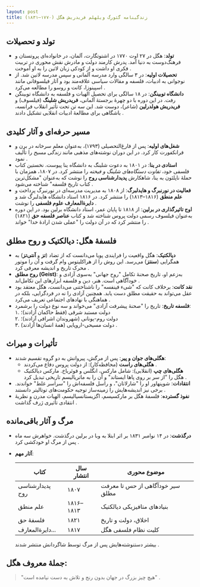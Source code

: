 ```yaml
---
layout: post
title: زندگینامه گئورگ ویلهلم فریدریش هگل (۱۷۷۰–۱۸۳۱)
---
```


## تولد و تحصیلات
- **تولد**: هگل در ۲۷ اوت ۱۷۷۰ در اشتوتگارت، آلمان، در خانواده‌ای پروتستان و فرهنگ‌دوست به دنیا آمد. پدرش کارمند دولت و مادرش نقش محوری در تربیت فکری او داشت و از کودکی زبان لاتین را به او آموخت .
- **تحصیلات اولیه**: در ۳ سالگی وارد مدرسه آلمانی و سپس مدرسه لاتین شد. از نوجوانی به ادبیات، فلسفه و مقالات سیاسی علاقه‌مند بود و آثار فیلسوفانی مانند اسپینوزا، کانت و روسو را مطالعه می‌کرد .
- **دانشگاه توبینگن**: در ۱۸ سالگی برای تحصیل الهیات و فلسفه به دانشگاه توبینگن رفت. در این دوره با دو چهرهٔ برجستهٔ آلمانی، **فریدریش شلینگ** (فیلسوف) و **فریدریش هولدرلین** (شاعر)، دوست شد. این سه تن تحت تأثیر انقلاب فرانسه، باشگاهی برای مطالعهٔ ادبیات انقلابی تشکیل دادند .

## مسیر حرفه‌ای و آثار کلیدی
- **شغل‌های اولیه**: پس از فارغ‌التحصیلی (۱۷۹۳)، به‌عنوان معلم سرخانه در برن و فرانکفورت کار کرد. در این دوران نوشته‌های مذهبی مانند *زندگی مسیح* را تألیف نمود .
- **استادی در ینا**: در ۱۸۰۱ به دعوت شلینگ به دانشگاه ینا پیوست. نخستین کتاب فلسفی خود، *تفاوت دستگاه‌های شلینگ و فیخته* را منتشر کرد. در ۱۸۰۷، همزمان با حملهٔ ناپلئون به ینا، شاهکارش **پدیدارشناسی روح** را نوشت که به‌عنوان "مشکل‌ترین کتاب تاریخ فلسفه" شناخته می‌شود .
- **فعالیت در نورنبرگ و هایدلبرگ**: از ۱۸۰۸ به مدیریت مدرسه‌ای در نورنبرگ پرداخت و **علم منطق** (۱۸۱۶–۱۸۱۳) را منتشر کرد. در ۱۸۱۶ استاد دانشگاه هایدلبرگ شد و **دایرةالمعارف علوم فلسفی** را نوشت .
- **اوج تاثیرگذاری در برلین**: از ۱۸۱۸ تا پایان عمر، استاد دانشگاه برلین بود. در این دوره به‌عنوان فیلسوف رسمی دولت پروس شناخته شد و کتاب **عناصر فلسفه حق** (۱۸۲۱) را منتشر کرد که در آن دولت را "عملی شدن ارادهٔ خدا" خواند .

## فلسفهٔ هگل: دیالکتیک و روح مطلق
- **دیالکتیک**: هگل واقعیت را فرایندی پویا می‌دانست که از تضاد (**تز** و **آنتی‌تز**) به همگرایی (**سنتز**) می‌رسد. این روش را از هراکلیتوس وام گرفت و آن را موتور محرک تاریخ و اندیشه معرفی کرد .
- **روح مطلق (Geist)**: به‌زعم او، تاریخ صحنهٔ تکامل "روح جهانی" به‌سوی آزادی و خودآگاهی است. هنر، دین و فلسفه ابزارهای این تکامل‌اند .
- **نقد کانت**: برخلاف کانت که "شیء فینفسه" را ناشناختنی می‌دانست، هگل معتقد بود عقل می‌تواند به حقیقت مطلق دست یابد. همچنین آزادی را نه در فردگرایی، بلکه در هماهنگی با نهادهای اجتماعی تعریف می‌کرد .
- **فلسفه تاریخ**: تاریخ را "صحنهٔ پیشرفت آزادی" می‌خواند و سه نوع دولت را برشمرد:  
  ۱. دولت مستبد شرقی (فقط حاکمان آزادند)؛  
  ۲. دولت روم-یونانی (شهروندان اشرافی آزادند)؛  
  ۳. دولت مسیحی-اروپایی (همهٔ انسان‌ها آزادند) .

## تأثیرات و میراث
- **هگلی‌های جوان و پیر**: پس از مرگش، پیروانش به دو گروه تقسیم شدند:  
  - **هگلی‌های راست** (محافظه‌کار): از دولت پروس دفاع می‌کردند .  
  - **هگلی‌های چپ** (انقلابی): شامل مارکس، انگلس و فوئرباخ. مارکس دیالکتیک هگل را "از سر بر روی پاها ایستاند" و آن را به ماتریالیسم تاریخی تبدیل کرد .
- **انتقادات**: شوپنهاور او را "شارلاتان"، و راسل فلسفه‌اش را "سراسر غلط" خواندند. برخی نیز اندیشه‌هایش را زمینه‌ساز توجیه حکومت‌های توتالیتر دانستند .
- **نفوذ گسترده**: فلسفهٔ هگل بر مارکسیسم، اگزیستانسیالیسم، الهیات مدرن و نظریهٔ انتقادی تأثیری ژرف گذاشت .

## مرگ و آثار باقی‌مانده
- **درگذشت**: در ۱۴ نوامبر ۱۸۳۱ بر اثر ابتلا به وبا در برلین درگذشت. خواهرش سه ماه پس از مرگ او خودکشی کرد .
- **آثار مهم**:

  | کتاب               | سال انتشار | موضوع محوری                     |  
  |--------------------|------------|----------------------------------|  
  | پدیدارشناسی روح   | ۱۸۰۷       | سیر خودآگاهی از حس تا معرفت مطلق |  
  | علم منطق          | ۱۸۱۶–۱۸۱۳  | بنیادهای متافیزیکی دیالکتیک     |  
  | فلسفهٔ حق         | ۱۸۲۱       | اخلاق، دولت و تاریخ             |  
  | دایرةالمعارف...  | ۱۸۱۷       | کلیت نظام فلسفی هگل             |  
  بیشتر دستنوشته‌هایش پس از مرگ توسط شاگردانش منتشر شدند .

## جملهٔ معروف هگل:
> "هیچ چیز بزرگ در جهان بدون رنج و تلاش به دست نیامده است" .

